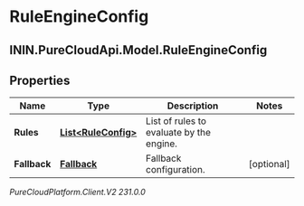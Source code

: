 # RuleEngineConfig

## ININ.PureCloudApi.Model.RuleEngineConfig

## Properties

|Name | Type | Description | Notes|
|------------ | ------------- | ------------- | -------------|
| **Rules** | [**List&lt;RuleConfig&gt;**](RuleConfig) | List of rules to evaluate by the engine. | |
| **Fallback** | [**Fallback**](Fallback) | Fallback configuration. | [optional] |



_PureCloudPlatform.Client.V2 231.0.0_
